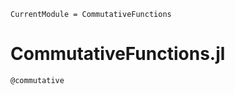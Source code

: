 ```@meta
CurrentModule = CommutativeFunctions
```

# CommutativeFunctions.jl

```@docs
@commutative
```